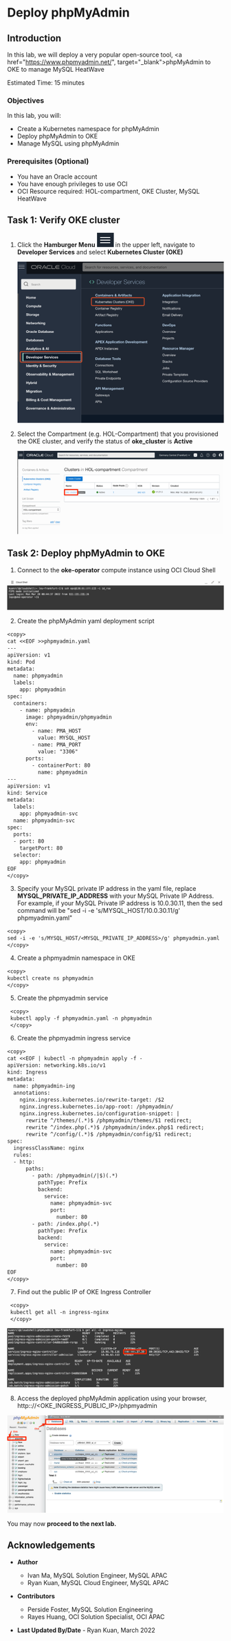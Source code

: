 # Deploy phpMyAdmin

## Introduction

In this lab, we will deploy a very popular open-source tool, <a href="https://www.phpmyadmin.net/", target="\_blank">phpMyAdmin</a> to OKE to manage MySQL HeatWave

Estimated Time: 15 minutes

### Objectives

In this lab, you will:

* Create a Kubernetes namespace for phpMyAdmin
* Deploy phpMyAdmin to OKE
* Manage MySQL using phpMyAdmin

### Prerequisites (Optional)

* You have an Oracle account
* You have enough privileges to use OCI
* OCI Resource required: HOL-compartment, OKE Cluster, MySQL HeatWave

## Task 1: Verify OKE cluster

1. Click the **Hamburger Menu** ![](images/hamburger.png) in the upper left, navigate to **Developer Services** and select **Kubernetes Cluster (OKE)**

    ![Navigate to OKE](images/navigate-to-oke.png)

2. Select the Compartment (e.g. HOL-Compartment) that you provisioned the OKE cluster, and verify the status of **oke_cluster** is **Active**

    ![Verify OKE](images/click-cluster.png)

## Task 2: Deploy phpMyAdmin to OKE

1. Connect to the **oke-operator** compute instance using OCI Cloud Shell

  ![Connect to VM](images/connect-to-vm.png)

2. Create the phpMyAdmin yaml deployment script

```
<copy>
cat <<EOF >>phpmyadmin.yaml
---
apiVersion: v1
kind: Pod
metadata:
  name: phpmyadmin
  labels:
    app: phpmyadmin
spec:
  containers:
    - name: phpmyadmin
      image: phpmyadmin/phpmyadmin
      env:
        - name: PMA_HOST
          value: MYSQL_HOST
        - name: PMA_PORT
          value: "3306"
      ports:
        - containerPort: 80
          name: phpmyadmin
---
apiVersion: v1
kind: Service
metadata:
  labels:
    app: phpmyadmin-svc
  name: phpmyadmin-svc
spec:
  ports:
  - port: 80
    targetPort: 80
  selector:
    app: phpmyadmin
EOF
</copy>
```

3. Specify your MySQL private IP address in the yaml file, replace **MYSQL&#95;PRIVATE&#95;IP&#95;ADDRESS** with your MySQL Private IP Address. For example, if your MySQL Private IP address is 10.0.30.11, then the sed command will be "sed -i -e 's/MYSQL_HOST/10.0.30.11/g' phpmyadmin.yaml"

 ```
 <copy>
 sed -i -e 's/MYSQL_HOST/<MYSQL_PRIVATE_IP_ADDRESS>/g' phpmyadmin.yaml
 </copy>
 ```

4. Create a phpmyadmin namespace in OKE

 ```
 <copy>
 kubectl create ns phpmyadmin
 </copy>
 ```

5. Create the phpmyadmin service

```
 <copy>
 kubectl apply -f phpmyadmin.yaml -n phpmyadmin
 </copy>
```

6. Create the phpmyadmin ingress service

```
<copy>
cat <<EOF | kubectl -n phpmyadmin apply -f - 
apiVersion: networking.k8s.io/v1
kind: Ingress
metadata:
  name: phpmyadmin-ing
  annotations:
    nginx.ingress.kubernetes.io/rewrite-target: /$2
    nginx.ingress.kubernetes.io/app-root: /phpmyadmin/
    nginx.ingress.kubernetes.io/configuration-snippet: |
      rewrite ^/themes/(.*)$ /phpmyadmin/themes/$1 redirect;
      rewrite ^/index.php(.*)$ /phpmyadmin/index.php$1 redirect;
      rewrite ^/config/(.*)$ /phpmyadmin/config/$1 redirect;
spec:
  ingressClassName: nginx
  rules:
  - http:
      paths:
        - path: /phpmyadmin(/|$)(.*)
          pathType: Prefix
          backend:
            service:
              name: phpmyadmin-svc
              port:
                number: 80
        - path: /index.php(.*)
          pathType: Prefix
          backend:
            service:
              name: phpmyadmin-svc
              port:
                number: 80
EOF
</copy>
```

7. Find out the public IP of OKE Ingress Controller

```
 <copy>
 kubectl get all -n ingress-nginx
 </copy>
```

  ![Ingress IP](images/ingress.png)

8. Access the deployed phpMyAdmin application using your browser, http:://&lt;OKE&#95;INGRESS&#95;PUBLIC&#95;IP&gt;/phpmyadmin

  ![PhpMyAdmin](images/phpmyadmin.png)

  You may now **proceed to the next lab.**

## Acknowledgements

* **Author**
  * Ivan Ma, MySQL Solution Engineer, MySQL APAC
  * Ryan Kuan, MySQL Cloud Engineer, MySQL APAC
* **Contributors**
  * Perside Foster, MySQL Solution Engineering
  * Rayes Huang, OCI Solution Specialist, OCI APAC

* **Last Updated By/Date** - Ryan Kuan, March 2022
